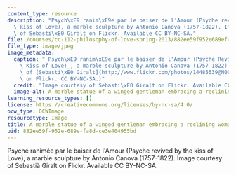 ```yaml
---
content_type: resource
description: "Psych\xE9 ranim\xE9e par le baiser de l'Amour (Psyche revived by the\
  \ kiss of Love), a marble sculpture by Antonio Canova (1757-1822). Image courtesy\
  \ of Sebasti\xE0 Giralt on Flickr. Available CC BY-NC-SA."
file: /courses/cc-112-philosophy-of-love-spring-2013/882ee59f952e689efa8dce3e404955bd_CC-112s13.jpg
file_type: image/jpeg
image_metadata:
  caption: "_Psych\xE9 ranim\xE9e par le baiser de l'Amour (Psyche Revived by the\
    \ Kiss of Love)_, a marble sculpture by Antonio Canova (1757-1822). (Image courtesy\
    \ of [Sebasti\xE0 Giralt](http://www.flickr.com/photos/14485539@N00/518158761/in/photolist-MMGxK-7hcx1q-5Y3iHQ-5XY3ov-Ej4Mk-S9wv-eb9LnE-eb9LA7-6ctqLz)\
    \ on Flickr. CC BY-NC-SA.)"
  credit: "Image courtesy of Sebasti\xE0 Giralt on Flickr. Available CC BY-NC-SA."
  image-alt: A marble statue of a winged gentleman embracing a reclining woman.
learning_resource_types: []
license: https://creativecommons.org/licenses/by-nc-sa/4.0/
ocw_type: OCWImage
resourcetype: Image
title: A marble statue of a winged gentleman embracing a reclining woman
uid: 882ee59f-952e-689e-fa8d-ce3e404955bd
---
```

Psyché ranimée par le baiser de l'Amour (Psyche revived by the kiss of Love), a marble sculpture by Antonio Canova (1757-1822). Image courtesy of Sebastià Giralt on Flickr. Available CC BY-NC-SA.